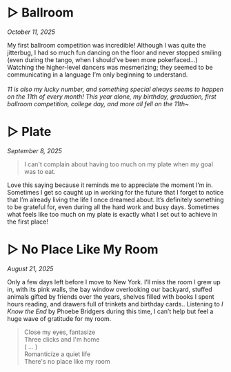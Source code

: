# ▷ Ballroom
*October 11, 2025*

My first ballroom competition was incredible! Although I was quite the jitterbug, I had so much fun dancing on the floor and never stopped smiling (even during the tango, when I should've been more pokerfaced...) Watching the higher-level dancers was mesmerizing; they seemed to be communicating in a language I’m only beginning to understand.<br><br>
*11 is also my lucky number, and something special always seems to happen on the 11th of every month! This year alone, my birthday, graduation, first ballroom competition, college day, and more all fell on the 11th~*

# ▷ Plate
*September 8, 2025*

> I can't complain about having too much on my plate when my goal was to eat.  

Love this saying because it reminds me to appreciate the moment I’m in. Sometimes I get so caught up in working for the future that I forget to notice that I’m already living the life I once dreamed about. It’s definitely something to be grateful for, even during all the hard work and busy days. Sometimes what feels like too much on my plate is exactly what I set out to achieve in the first place!


# ▷ No Place Like My Room
*August 21, 2025*

Only a few days left before I move to New York. I’ll miss the room I grew up in, with its pink walls, the bay window overlooking our backyard, stuffed animals gifted by friends over the years, shelves filled with books I spent hours reading, and drawers full of trinkets and birthday cards.. Listening to *I Know the End* by Phoebe Bridgers during this time, I can’t help but feel a huge wave of gratitude for my room.
> Close my eyes, fantasize  
> Three clicks and I'm home  
> ( ... )  
> Romanticize a quiet life  
> There's no place like my room
